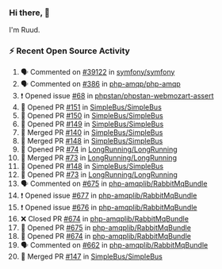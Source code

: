 ### Hi there, 👋

I'm Ruud.
 
### :zap: Recent Open Source Activity

<!--START_SECTION:activity-->
1. 🗣 Commented on [#39122](https://github.com/symfony/symfony/issues/39122) in [symfony/symfony](https://github.com/symfony/symfony)
2. 🗣 Commented on [#386](https://github.com/php-amqp/php-amqp/issues/386) in [php-amqp/php-amqp](https://github.com/php-amqp/php-amqp)
3. ❗️ Opened issue [#68](https://github.com/phpstan/phpstan-webmozart-assert/issues/68) in [phpstan/phpstan-webmozart-assert](https://github.com/phpstan/phpstan-webmozart-assert)
4. 💪 Opened PR [#151](https://github.com/SimpleBus/SimpleBus/pull/151) in [SimpleBus/SimpleBus](https://github.com/SimpleBus/SimpleBus)
5. 💪 Opened PR [#150](https://github.com/SimpleBus/SimpleBus/pull/150) in [SimpleBus/SimpleBus](https://github.com/SimpleBus/SimpleBus)
6. 💪 Opened PR [#149](https://github.com/SimpleBus/SimpleBus/pull/149) in [SimpleBus/SimpleBus](https://github.com/SimpleBus/SimpleBus)
7. 🎉 Merged PR [#140](https://github.com/SimpleBus/SimpleBus/pull/140) in [SimpleBus/SimpleBus](https://github.com/SimpleBus/SimpleBus)
8. 🎉 Merged PR [#148](https://github.com/SimpleBus/SimpleBus/pull/148) in [SimpleBus/SimpleBus](https://github.com/SimpleBus/SimpleBus)
9. 💪 Opened PR [#74](https://github.com/LongRunning/LongRunning/pull/74) in [LongRunning/LongRunning](https://github.com/LongRunning/LongRunning)
10. 🎉 Merged PR [#73](https://github.com/LongRunning/LongRunning/pull/73) in [LongRunning/LongRunning](https://github.com/LongRunning/LongRunning)
11. 💪 Opened PR [#148](https://github.com/SimpleBus/SimpleBus/pull/148) in [SimpleBus/SimpleBus](https://github.com/SimpleBus/SimpleBus)
12. 💪 Opened PR [#73](https://github.com/LongRunning/LongRunning/pull/73) in [LongRunning/LongRunning](https://github.com/LongRunning/LongRunning)
13. 🗣 Commented on [#675](https://github.com/php-amqplib/RabbitMqBundle/issues/675) in [php-amqplib/RabbitMqBundle](https://github.com/php-amqplib/RabbitMqBundle)
14. ❗️ Opened issue [#677](https://github.com/php-amqplib/RabbitMqBundle/issues/677) in [php-amqplib/RabbitMqBundle](https://github.com/php-amqplib/RabbitMqBundle)
15. ❗️ Opened issue [#676](https://github.com/php-amqplib/RabbitMqBundle/issues/676) in [php-amqplib/RabbitMqBundle](https://github.com/php-amqplib/RabbitMqBundle)
16. ❌ Closed PR [#674](https://github.com/php-amqplib/RabbitMqBundle/pull/674) in [php-amqplib/RabbitMqBundle](https://github.com/php-amqplib/RabbitMqBundle)
17. 💪 Opened PR [#675](https://github.com/php-amqplib/RabbitMqBundle/pull/675) in [php-amqplib/RabbitMqBundle](https://github.com/php-amqplib/RabbitMqBundle)
18. 💪 Opened PR [#674](https://github.com/php-amqplib/RabbitMqBundle/pull/674) in [php-amqplib/RabbitMqBundle](https://github.com/php-amqplib/RabbitMqBundle)
19. 🗣 Commented on [#662](https://github.com/php-amqplib/RabbitMqBundle/issues/662) in [php-amqplib/RabbitMqBundle](https://github.com/php-amqplib/RabbitMqBundle)
20. 🎉 Merged PR [#147](https://github.com/SimpleBus/SimpleBus/pull/147) in [SimpleBus/SimpleBus](https://github.com/SimpleBus/SimpleBus)
<!--END_SECTION:activity-->
